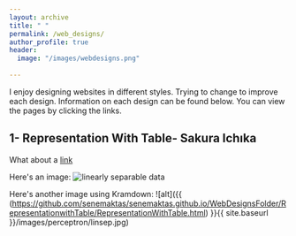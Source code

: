 ```yaml
---
layout: archive
title: " "
permalink: /web_designs/
author_profile: true
header:
  image: "/images/webdesigns.png"
  
---
```


I enjoy designing websites in different styles. Trying to change to improve each design. 
Information on each design can be found below. You can view the pages by clicking the links.

## 1- Representation With Table- Sakura Ichıka

What about a [link](https://github.com/senemaktas/senemaktas.github.io/WebDesignsFolder/RepresentationwithTable/RepresentationWithTable.html)


Here's an image:
<img src="{{ site.url }}{{ site.baseurl }}/images/perceptron/linsep.jpg" alt="linearly separable data">

Here's another image using Kramdown:
![alt]({{ (https://github.com/senemaktas/senemaktas.github.io/WebDesignsFolder/RepresentationwithTable/RepresentationWithTable.html) }}{{ site.baseurl }}/images/perceptron/linsep.jpg)
